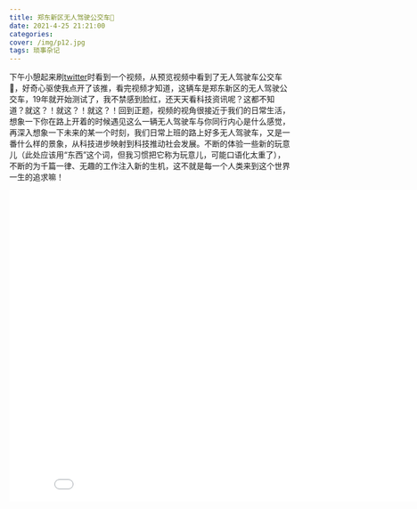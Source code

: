 ```yaml
---
title: 郑东新区无人驾驶公交车🚌
date: 2021-4-25 21:21:00
categories: 
cover: /img/p12.jpg
tags: 琐事杂记
---
```






下午小憩起来刷[twitter](https://twitter.com/ErikSolheim/status/1386217170057695232)时看到一个视频，从预览视频中看到了无人驾驶车公交车🚌，好奇心驱使我点开了该推，看完视频才知道，这辆车是郑东新区的无人驾驶公交车，19年就开始测试了，我不禁感到脸红，还天天看科技资讯呢？这都不知道？就这？！就这？！就这？！回到正题，视频的视角很接近于我们的日常生活，想象一下你在路上开着的时候遇见这么一辆无人驾驶车与你同行内心是什么感觉，再深入想象一下未来的某一个时刻，我们日常上班的路上好多无人驾驶车，又是一番什么样的景象，从科技进步映射到科技推动社会发展。不断的体验一些新的玩意儿（此处应该用“东西”这个词，但我习惯把它称为玩意儿，可能口语化太重了），不断的为千篇一律、无趣的工作注入新的生机，这不就是每一个人类来到这个世界一生的追求嘛！

<iframe src="//player.bilibili.com/player.html?aid=802790327&bvid=BV1ty4y1s79M&cid=329089957&page=1" scrolling="no" border="0" frameborder="no" framespacing="0" allowfullscreen="true" width="850" height="560"> </iframe>